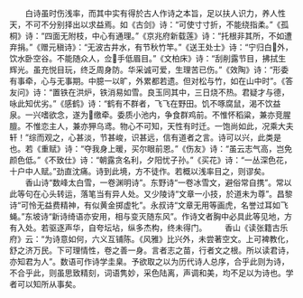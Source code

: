 <!-- { "loadSidebar": true } -->
　　白诗虽时伤浅率，而其中实有得於古人作诗之本旨，足以扶人识力，养人性天，不可不分别择出以求益焉。如《古剑》诗：“可使寸寸折，不能绕指柔。”《孤桐》诗：“四面无附枝，中心有通理。”《京兆府新载莲》诗：“托根非其所，不如遭弃捐。”《赠元稹诗》：“无波古井水，有节秋竹竿。”《送王处士》诗：“宁归白外，饮水卧空谷。不能随众人，佥手低眉目。”《文柏床》诗：“刮削露节目，拂拭生辉光。虽充悦目玩，终乏周身防。华采诚可爱，生理苦已伤。”《效陶》诗：“形委有事牵，心与无事期。中臆一以旷，外累都若遗。但对松与竹，如在山中时”。《答友问》诗：“置铁在洪炉，铁消易如雪。良玉同其中，三日烧不热。君疑才与德，咏此知优劣。”《感鹤》诗：“鹤有不群者，飞飞在野田。饥不啄腐鼠，渴不饮益泉。一兴嗜欲念，遂为缴牵。委质小池内，争食群鸡前。不惟怀稻粱，兼亦竞腥膻。不惟恋主人，兼亦狎乌鸢。物心不可知，天性有时迁。一饱尚如此，况乘大夫轩！”综而观之，心甚淡，节甚峻，识甚远，信有道者之言。诗可以兴，此类是也。若《重赋》诗：“夺我身上暖，买尔眼前恩。”《伤友》诗：“虽云志气高，岂免颜色低。”《不致仕》诗：“朝露贪名利，夕阳忧子孙。”《买花》诗：“一丛深色花，十户中人赋。”劲直沈痛。诗到此境，方不徒作。若概以浅率目之，则谬矣。
　　香山诗“数峰太白雪，一卷渊明诗”。东野诗“一卷冰雪文，避俗常自携”。常以此等句在心头转运，落笔当有异人处。又少陵诗“文章一小技，於道未为尊”。昌黎诗“可怜无益费精神，有似黄金掷虚牝”。永叔诗“文章无用等画虎，名誉过耳如飞蝇。”东坡诗“新诗绮语亦安用，相与变灭随东风”。作诗文者胸中必具此等见地，方有入处。若驱逐声华，自夸坛坫，纵多杰构，终未得门。
　　香山《读张籍古乐府》云：“为诗意如何，六义互铺陈。《风雅》比兴外，未尝著空文。上可裨教化，舒之济万民。下可理情性，卷之善一身。言者志之苗，行者文之根。所以读君诗，亦知君为人”。数语可作诗学圭臬。予欲取之以为历代诗人总序，合乎此则为诗，不合乎此，则虽思致精刻，词语隽妙，采色陆离，声调和美，均不足以为诗也。学者可以知所从事矣。
　　

